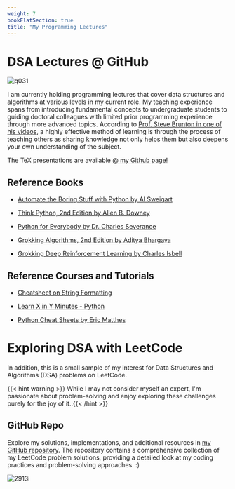 ```yaml
---
weight: 7
bookFlatSection: true
title: "My Programming Lectures"
---
```


# **DSA Lectures @ GitHub**

![q031](https://live.staticflickr.com/65535/53470685640_2730be6ede_z.jpg)

I am currently holding programming lectures that cover data structures and algorithms at various levels in my current role. My teaching experience spans from introducing fundamental concepts to undergraduate students to guiding doctoral colleagues with limited prior programming experience through more advanced topics. According to [Prof. Steve Brunton in one of his videos](https://youtu.be/wDVteayWWvU?t=52), a highly effective method of learning is through the process of teaching others as sharing knowledge not only helps them but also deepens your own understanding of the subject.

The TeX presentations are available [@ my Github page!](https://github.com/roaked/programming-lectures)

## **Reference Books**

- [Automate the Boring Stuff with Python by Al Sweigart](https://automatetheboringstuff.com/)

- [Think Python, 2nd Edition by Allen B. Downey](http://greenteapress.com/thinkpython2/thinkpython2.pdf)

- [Python for Everybody by Dr. Charles Severance](https://www.py4e.com/book.php)

- [Grokking Algorithms, 2nd Edition by Aditya Bhargava](https://www.manning.com/books/grokking-algorithms-second-edition)

- [Grokking Deep Reinforcement Learning by Charles Isbell](https://www.manning.com/books/grokking-deep-reinforcement-learning)

## **Reference Courses and Tutorials**

- [Cheatsheet on String Formatting](https://mkaz.blog/working-with-python/string-formatting/)

- [Learn X in Y Minutes - Python](https://learnxinyminutes.com/docs/python/)

- [Python Cheat Sheets by Eric Matthes](https://ehmatthes.github.io/pcc_2e/cheat_sheets/cheat_sheets/)


# **Exploring DSA with LeetCode**

In addition, this is a small sample of my interest for Data Structures and Algorithms (DSA) problems on LeetCode. 

{{< hint warning >}}
While I may not consider myself an expert, I'm passionate about problem-solving and enjoy exploring these challenges purely for the joy of it..{{< /hint >}}

## **GitHub Repo**

Explore my solutions, implementations, and additional resources in [my GitHub repository](https://github.com/roaked/leetcode). The repository contains a comprehensive collection of my LeetCode problem solutions, providing a detailed look at my coding practices and problem-solving approaches. :)

![2913i](https://miro.medium.com/v2/resize:fit:1400/1*Kw-uI4abGgBnOJGMp1vX1g.png)